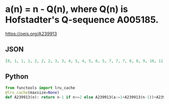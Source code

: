 # a\(n\) \= n \- Q\(n\), where Q\(n\) is Hofstadter's Q\-sequence A005185\.
https://oeis.org/A239913
## JSON
```JSON
[0, 1, 1, 1, 2, 2, 2, 3, 3, 4, 5, 4, 5, 6, 5, 7, 7, 7, 8, 8, 9, 10, 11, 8, 11, 12, 11, 12, 13, 14, 11, 15, 16, 14, 14, 17, 17, 16, 18, 18, 18, 19, 19, 20, 21, 22, 23, 16, 25, 25, 21, 24, 27, 24, 25, 28, 25, 28, 27, 28, 29, 30, 23, 31, 34, 28, 32, 35, 30, 30, 34, 34, 33, 35]
```
## Python
```Python
from functools import lru_cache
@lru_cache(maxsize=None)
def A239913(n): return n-1 if n<=2 else A239913(a:=1+A239913(n-1))+A239913(b:=2+A239913(n-2))-a-b+n # _Chai Wah Wu_, Apr 13 2023
```
